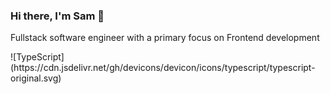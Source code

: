 ### Hi there, I'm Sam 👋 
Fullstack software engineer with a primary focus on Frontend development

<div style={height:'50px'}>
  ![TypeScript](https://cdn.jsdelivr.net/gh/devicons/devicon/icons/typescript/typescript-original.svg)
</div>



<!--
**samtmorgan/samtmorgan** is a ✨ _special_ ✨ repository because its `README.md` (this file) appears on your GitHub profile.

Here are some ideas to get you started:

- 🔭 I’m currently working on ...
- 🌱 I’m currently learning ...
- 👯 I’m looking to collaborate on ...
- 🤔 I’m looking for help with ...
- 💬 Ask me about ...
- 📫 How to reach me: ...
- 😄 Pronouns: ...
- ⚡ Fun fact: ...
-->
